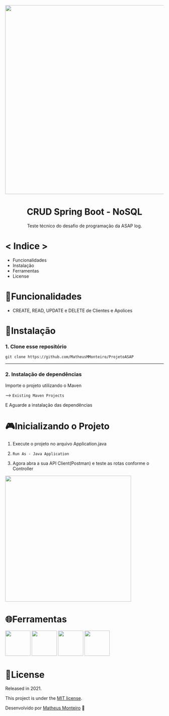 
<div align="center">
  <img src="https://user-images.githubusercontent.com/42879442/146373175-370027bf-c7b8-49c4-9f4a-3d7918b5ba1c.png" width="600" align="center">
  

  <h1>CRUD Spring Boot - NoSQL</h1>
Teste técnico do desafio de programação da ASAP log. 

</div>

  
# < Indice >

<ul>
    <li>Funcionalidades</li>
    <li>Instalação</li>
    <li>Ferramentas</li>
    <li>License</li>
</ul>

# 🚀Funcionalidades
- CREATE, READ, UPDATE e DELETE de Clientes e Apolices

# 📕Instalação 
### 1. Clone esse repositório
```
git clone https://github.com/MatheusMMonteiro/ProjetoASAP
```
---
### 2. Instalação de dependências
Importe o projeto utilizando o Maven

--> ```Existing Maven Projects```
 
 E Aguarde a instalação das dependências

# 🎮Inicializando o Projeto

1. Execute o projeto no arquivo Application.java

2. ``` Run As - Java Application ```

3. Agora abra a sua API Client(Postman) e teste as rotas conforme o Controller


<img src="https://user-images.githubusercontent.com/42879442/146388297-55a892a1-0412-40b4-b2c9-315300fbe2f7.png" width="400" align="center">


<h1> 🌐Ferramentas </h1> 
<div style="display: inline_block">
<img src="https://cdn.jsdelivr.net/gh/devicons/devicon/icons/java/java-original-wordmark.svg" width="80px"/>
<img src="https://cdn.jsdelivr.net/gh/devicons/devicon/icons/spring/spring-original-wordmark.svg" width="80px" />
<img src="https://cdn.jsdelivr.net/gh/devicons/devicon/icons/mongodb/mongodb-plain-wordmark.svg" width="80px" />
<img src="https://cdn.jsdelivr.net/gh/devicons/devicon/icons/git/git-plain-wordmark.svg" width="80px" />
</div>

# 📝License
Released in 2021.

This project is under the [MIT license](./LICENSE).

Desenvolvido por [Matheus Monteiro](https://github.com/MatheusMMonteiro) 🚀
  
